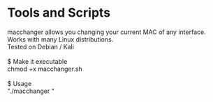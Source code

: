 # Tools and Scripts

macchanger allows you changing your current MAC of any interface.
</br>
Works with many Linux distributions.
</br>
Tested on Debian / Kali
</br>
</br>
$ Make it executable</br>
chmod +x macchanger.sh
</br>
</br>
$ Usage</br>
"./macchanger <INTERFACE> <NEW-MAC XX:XX:XX:XX:XX:XX>"
